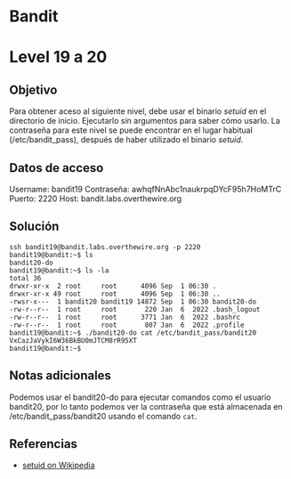 # Bandit
# Level 19 a 20
## Objetivo
Para obtener aceso al siguiente nivel, debe usar el binario *setuid* en el directorio de inicio. Ejecutarlo sin argumentos para saber cómo usarlo. La contraseña para este nivel se puede encontrar en el lugar habitual (/etc/bandit_pass), después de haber utilizado el binario *setuid*.

## Datos de acceso
Username: bandit19
Contraseña: awhqfNnAbc1naukrpqDYcF95h7HoMTrC
Puerto: 2220
Host:  bandit.labs.overthewire.org

## Solución
 ```shell
ssh bandit19@bandit.labs.overthewire.org -p 2220
bandit19@bandit:~$ ls
bandit20-do
bandit19@bandit:~$ ls -la
total 36
drwxr-xr-x  2 root     root      4096 Sep  1 06:30 .
drwxr-xr-x 49 root     root      4096 Sep  1 06:30 ..
-rwsr-x---  1 bandit20 bandit19 14872 Sep  1 06:30 bandit20-do
-rw-r--r--  1 root     root       220 Jan  6  2022 .bash_logout
-rw-r--r--  1 root     root      3771 Jan  6  2022 .bashrc
-rw-r--r--  1 root     root       807 Jan  6  2022 .profile
bandit19@bandit:~$ ./bandit20-do cat /etc/bandit_pass/bandit20
VxCazJaVykI6W36BkBU0mJTCM8rR95XT
bandit19@bandit:~$

```
 
## Notas adicionales
Podemos usar el bandit20-do para ejecutar comandos como el usuario bandit20, por lo tanto podemos ver la contraseña que está almacenada en /etc/bandit_pass/bandit20 usando el comando `cat`.

## Referencias
- [setuid on Wikipedia](https://en.wikipedia.org/wiki/Setuid)
